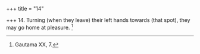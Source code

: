 +++
title = "14"

+++
14. Turning (when they leave) their left hands towards (that spot), they may go home at pleasure. [^13] 


[^13]:  Gautama XX, 7.
